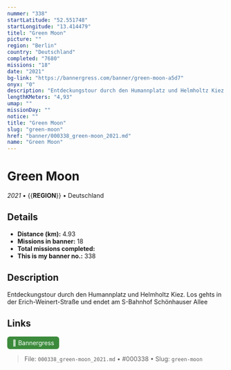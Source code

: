 ```yaml
---
nummer: "338"
startLatitude: "52.551748"
startLongitude: "13.414479"
titel: "Green Moon"
picture: ""
region: "Berlin"
country: "Deutschland"
completed: "7680"
missions: "18"
date: "2021"
bg-link: "https://bannergress.com/banner/green-moon-a5d7"
onyx: "0"
description: "Entdeckungstour durch den Humannplatz und Helmholtz Kiez. Los gehts in der Erich-Weinert-Straße und endet am S-Bahnhof Schönhauser Allee"
lengthKMeters: "4,93"
umap: ""
missionDay: ""
notice: ""
title: "Green Moon"
slug: "green-moon"
href: "banner/000338_green-moon_2021.md"
name: "Green Moon"
---
```

# Green Moon

*2021* • {{__REGION__}} • Deutschland





## Details
- **Distance (km):** 4.93
- **Missions in banner:** 18
- **Total missions completed:** 
- **This is my banner no.:** 338



## Description
Entdeckungstour durch den Humannplatz und Helmholtz Kiez. Los gehts in der Erich-Weinert-Straße und endet am S-Bahnhof Schönhauser Allee



## Links
<a href="https://bannergress.com/banner/green-moon-a5d7" target="_blank" style="display:inline-block;margin-right:8px;padding:6px 12px;background:#3c8b3c;color:#fff;text-decoration:none;border-radius:6px;">🔗 Bannergress</a>



> File: `000338_green-moon_2021.md` • #000338 • Slug: `green-moon`
